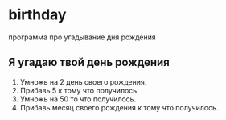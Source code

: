 # birthday
программа про угадывание дня рождения

## Я угадаю твой день рождения
1. Умножь на 2 день своего рождения.
2. Прибавь 5 к тому что получилось.
3. Умножь на 50 то что получилось.
4. Прибавь месяц своего рождения к тому что получилось.

